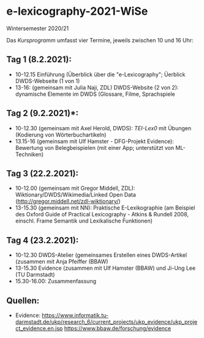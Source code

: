 # e-lexicography-2021-WiSe
Wintersemester 2020/21


Das *Kursprogramm* umfasst vier Termine, jeweils zwischen 10 und 16 Uhr:

## Tag 1 (8.2.2021): 
* 10-12.15 Einführung (Überblick über die "e-Lexicography"; Üerblick DWDS-Webseite (1 von 1)
* 13-16: (gemeinsam mit Julia Naji, ZDL) DWDS-Website (2 von 2): dynamische Elemente im DWDS (Glossare, Filme, Sprachspiele  

## Tag 2 (9.2.2021)*:
* 10-12.30 (gemeinsam mit Axel Herold, DWDS): *TEI-Lex0* mit Übungen (Kodierung von Wörterbuchartikeln) 
* 13.15-16 (gemeinsam mit Ulf Hamster - DFG-Projekt Evidence): Bewertung von Belegbeispielen (mit einer App; unterstützt von ML-Techniken)

## Tag 3 (22.2.2021):
* 10-12.00 (gemeinsam mit Gregor Middell, ZDL): Wiktionary/DWDS/Wikimedia/Linked Open Data (http://gregor.middell.net/zdl-wiktionary/)
* 13-15.30 (gemeinsam mit NN): Praktische E-Lexikographie (am Beispiel des Oxford Guide of Practical Lexicography - Atkins & Rundell 2008, einschl. Frame Semantik und Lexikalische Funktionen)

## Tag 4 (23.2.2021):
* 10-12.30 DWDS-Atelier (gemeinsames Erstellen eines DWDS-Artikel (zusammen mit Anja Pfeiffer (BBAW)
* 13-15.30 Evidence (zusammen mit Ulf Hamster (BBAW) und Ji-Ung Lee (TU Darmstadt)
* 15.30-16.00: Zusammenfassung


## Quellen:
* Evidence:
https://www.informatik.tu-darmstadt.de/ukp/research_6/current_projects/ukp_evidence/ukp_project_evidence.en.jsp
https://www.bbaw.de/forschung/evidence



